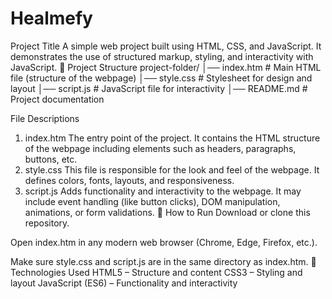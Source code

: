 # Healmefy
Project Title
A simple web project built using HTML, CSS, and JavaScript.
 It demonstrates the use of structured markup, styling, and interactivity with JavaScript.
📂 Project Structure
project-folder/
│── index.htm      # Main HTML file (structure of the webpage)
│── style.css      # Stylesheet for design and layout
│── script.js      # JavaScript file for interactivity
│── README.md      # Project documentation

 File Descriptions

1. index.htm
 The entry point of the project. It contains the HTML structure of the webpage including elements such as headers, paragraphs, buttons, etc.
2. style.css
 This file is responsible for the look and feel of the webpage. It defines colors, fonts, layouts, and responsiveness.
3. script.js
 Adds functionality and interactivity to the webpage. It may include event handling (like button clicks), DOM manipulation, animations, or form validations.
🚀 How to Run
Download or clone this repository.


Open index.htm in any modern web browser (Chrome, Edge, Firefox, etc.).


Make sure style.css and script.js are in the same directory as index.htm.
🔧 Technologies Used
HTML5 – Structure and content
CSS3 – Styling and layout
JavaScript (ES6) – Functionality and interactivity
